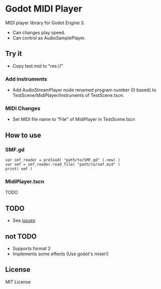 # Godot MIDI Player

MIDI player library for Godot Engine 3.

* Can changes play speed.
* Can control as AudioSamplePlayer.

## Try it

+ Copy test.mid to "res://"

### Add instruments

+ Add AudioStreamPlayer node renamed program number (0 based) to TestScene/MidiPlayer/Instruments of TestScene.tscn.

### MIDI Changes

+ Set MIDI file name to "File" of MidiPlayer in TestScene.tscn

## How to use

### SMF.gd

```
var smf_reader = preload( "path/to/SMF.gd" ).new( )
var smf = smf_reader.read_file( "path/to/smf.mid" )
print( smf )
```

### MidiPlayer.tscn

TODO

## TODO

* See [issues]( https://bitbucket.org/arlez80/godot-midi-player/issues )

## not TODO

* Supports format 2
* Implements some effects (Use godot's mixer!)

## License

MIT License
